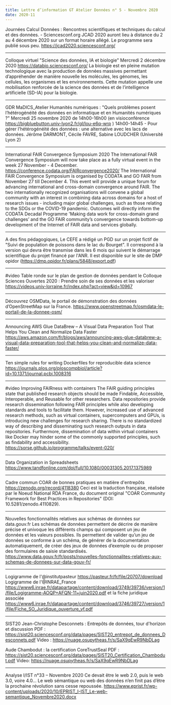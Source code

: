 ```yaml
---
title: Lettre d’information GT Atelier Données n° 5 - Novembre 2020
date: 2020-11
---
```


Journées Calcul Données : Rencontres scientifiques et techniques du calcul et des données. - Sciencesconf.org
JCAD 2020 auront lieu à distance du 2 au 4 décembre 2020 sur un format horaire allégé. Le programme sera publié sous peu.
https://jcad2020.sciencesconf.org/

***********************************************************************************************************************************************************************

Colloque virtuel "Science des données, IA et biologie"
Mercredi 2 décembre 2020
https://databio.sciencesconf.org/
La biologie est en pleine mutation technologique avec la production de données massives permettant d’appréhender de manière nouvelle les
molécules, les génomes, les cellules, les organismes et les environnements. Cette mutation appelle une mobilisation renforcée de la
science des données et de l’intelligence artificielle (SD-IA) pour la biologie.

***********************************************************************************************************************************************************************

GDR MaDICS_Atelier Humanités numériques : "Quels problèmes posent l’hétérogénéité des données en informatique et en Humanités numériques ?"
Mercredi 25 novembre 2020 de 14h00-16h00
(en visioconférence https://bigbluebutton.univ-lyon2.fr/gl/lou-e6q-wrp )
14h00-14h45 - Pour gérer l’hétérogénéité des données : une alternative avec les lacs de données. Jérôme DARMONT, Cécile FAVRE,  Sabine LOUDCHER
(Université Lyon 2)

***********************************************************************************************************************************************************************

International FAIR Convergence Symposium 2020
The International FAIR Convergence Symposium will now take place as a fully virtual event in the week 27 November - 4 December.
https://conference.codata.org/FAIRconvergence2020/
The International FAIR Convergence Symposium is organised by CODATA and GO FAIR from November 27 till December 4. This event will provide a
unique forum for advancing international and cross-domain convergence around FAIR. The two internationally recognized organisations will
convene a global community with an interest in combining data across domains for a host of research issues - including major global
challenges, such as those relating to the SDGs or the COVID-19 pandemic. Outcomes will directly inform the CODATA Decadal Programme 'Making data
work for cross-domain grand challenges’ and the GO FAIR community’s convergence towards bottom-up development of the Internet of FAIR data
and services globally.

***********************************************************************************************************************************************************************

A des fins pédagogiques, Le CEFE a  rédigé un PGD sur un projet fictif de "Suivi de population de poissons dans le lac du Bourget". Il
correspond à la version qui devra être transmise dans les 6 mois qui suivent le démarrage scientifique du projet financé par l'ANR. Il est
disponible sur le site de DMP opidor (https://dmp.opidor.fr/plans/5848/export.pdf)

***********************************************************************************************************************************************************************

#video Table ronde sur le plan de gestion de données pendant le Colloque Sciences Ouvertes 2020 : Prendre soin de ses données et les valoriser
https://videos.univ-lorraine.fr/index.php?act=view&id=10967

***********************************************************************************************************************************************************************

Découvrez OSMData, le portail de démonstration des données d’OpenStreetMap sur la France.
https://www.openstreetmap.fr/osmdata-le-portail-de-la-donnee-osm/

***********************************************************************************************************************************************************************

Announcing AWS Glue DataBrew – A Visual Data Preparation Tool That Helps You Clean and Normalize Data Faster
https://aws.amazon.com/fr/blogs/aws/announcing-aws-glue-databrew-a-visual-data-preparation-tool-that-helps-you-clean-and-normalize-data-faster/

***********************************************************************************************************************************************************************

Ten simple rules for writing Dockerfiles for reproducible data science
https://journals.plos.org/ploscompbiol/article?id=10.1371/journal.pcbi.1008316

***********************************************************************************************************************************************************************

#video Improving FAIRness with containers
The FAIR guiding principles state that published research objects should be made Findable, Accessible, Interoperable, and Reusable for other
researchers. Data repositories provide research dissemination following FAIR principles while also developing standards and tools to facilitate
them. However, increased use of advanced research methods, such as virtual containers, supercomputers and GPUs, is introducing new
challenges for research sharing. There is no standardized way of describing and disseminating such research outputs in data repositories.
Furthermore, dissemination of data within virtual containers like Docker may hinder some of the commonly supported principles, such as
findability and accessibility.
https://sorse.github.io/programme/talks/event-020/

***********************************************************************************************************************************************************************

Data Organization in Spreadsheets
https://www.tandfonline.com/doi/full/10.1080/00031305.2017.1375989

***********************************************************************************************************************************************************************

Cadre commun COAR de bonnes pratiques en matière d'entrepôts
https://zenodo.org/record/4118380
Ceci est la traduction française, réalisée par le Noeud National RDA France, du document original "COAR Community Framework for Best
Practices in Repositories" (DOI: 10.5281/zenodo.4110829).

***********************************************************************************************************************************************************************

Nouvelles fonctionnalités relatives aux schémas de données sur data.gouv.fr
Les schémas de données permettent de décrire de manière précise et univoque les différents champs qui composent un jeu de données et les
valeurs possibles. Ils permettent de valider qu’un jeu de données se conforme à un schéma, de générer de la documentation automatiquement, de
créer des jeux de données d’exemple ou de proposer des formulaires de saisie standardisés.
https://www.data.gouv.fr/fr/posts/nouvelles-fonctionnalites-relatives-aux-schemas-de-donnees-sur-data-gouv-fr/

***********************************************************************************************************************************************************************

Logigramme de l'@institutpasteur https://pasteur.fr/fr/file/20707/download
Logigramme de l'@INRAE_France
https://www6.inrae.fr/datapartage/content/download/3749/39736/version/1/file/Logigramme-AOQP+AFQN-11+juin2020.pdf
et la fiche juridique associée
https://www6.inrae.fr/datapartage/content/download/3746/39727/version/1/file/Fiche_SO_Juridique_ouverture_vf.pdf

***********************************************************************************************************************************************************************

SIST20
Jean-Christophe Desconnets : Entrepôts de données, tour d'horizon et
discussion
PDF :
https://sist20.sciencesconf.org/data/pages/SIST20_entrepot_de_donnees_Desconnets.pdf
Video : https://nuage.osupytheas.fr/s/SaX9qEwR9NbDLag

Aude Chambodut : la certification CoreTrustSeal
PDF :
https://sist20.sciencesconf.org/data/pages/SIST20_Certification_Chambodut.pdf
Video: https://nuage.osupytheas.fr/s/SaX9qEwR9NbDLag

***********************************************************************************************************************************************************************

Analyse I/IST n°33 – Novembre 2020
Ce devait être le web 2.0, puis le web 3.0, voire 4.0… Le web sémantique ou web des données n’en finit pas d’être la prochaine révolution sans
cesse repoussée.
https://www.eprist.fr/wp-content/uploads/2020/10/EPRIST_I-IST_Le-web-semantique_Novembre2020.docx
